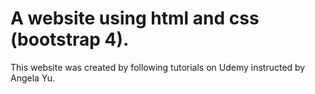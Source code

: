 # A website using html and css (bootstrap 4).
This website was created by following tutorials on Udemy instructed by Angela Yu.

